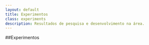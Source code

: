 ```yaml
---
layout: default
title: Experimentos
class: experiments
description: Resultados de pesquisa e desenvolvimento na área.
---
```


##Experimentos

